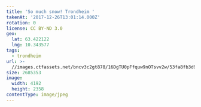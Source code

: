 ```yaml
---
title: 'So much snow! Trondheim '
takenAt: '2017-12-26T13:01:14.000Z'
rotation: 0
license: CC BY-ND 3.0
geo:
  lat: 63.422122
  lng: 10.343577
tags:
  - trondheim
url: >-
  //images.ctfassets.net/bncv3c2gt878/16DgTU0pFfquw9nOTsvv2w/53fa8fb3d9c8249a720d67db5a527cde/so-much-snow-trondheim_27533497149_o
size: 2685353
image:
  width: 4192
  height: 2358
contentType: image/jpeg
---
```


